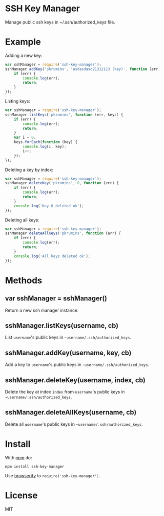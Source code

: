SSH Key Manager
===============

Manage public ssh keys in ~/.ssh/authorized_keys file.

Example
=======

Adding a new key:

```js
var sshManager = require('ssh-key-manager');
sshManager.addKey('pkrumins', 'asdasdasd21312123 (key)', function (err) {
    if (err) {
        console.log(err);
        return;
    }
});
```

Listing keys:

```js
var sshManager = require('ssh-key-manager');
sshManager.listKeys('pkrumins', function (err, keys) {
    if (err) {
        console.log(err);
        return;
    }
    var i = 0;
    keys.forEach(function (key) {
        console.log(i, key);
        i++;
    });
});
```

Deleting a key by index:

```js
var sshManager = require('ssh-key-manager');
sshManager.deleteKey('pkrumins', 0, function (err) {
    if (err) {
        console.log(err);
        return;
    }
    console.log('Key 0 deleted ok');
});
```

Deleting all keys:

```js
var sshManager = require('ssh-key-manager');
sshManager.deleteAllKeys('pkrumins', function (err) {
    if (err) {
        console.log(err);
        return;
    }
    console.log('All keys deleted ok');
});
```

Methods
=======

## var sshManager = sshManager()

Return a new ssh manager instance.

## sshManager.listKeys(username, cb)

List `username`'s public keys in `~username/.ssh/authorized_keys`.

## sshManager.addKey(username, key, cb)

Add a key to `username`'s public keys in `~username/.ssh/authorized_keys`.

## sshManager.deleteKey(username, index, cb)

Delete the key at index `index` from `username`'s public keys in `~username/.ssh/authorized_keys`.

## sshManager.deleteAllKeys(username, cb)

Delete all `username`'s public keys in `~username/.ssh/authorized_keys`.

Install
=======

With [npm](https://npmjs.org) do:

```
npm install ssh-key-manager
```

Use [browserify](http://browserify.org) to `require('ssh-key-manager')`.

License
=======

MIT
